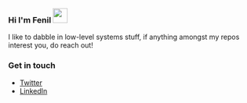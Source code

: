 ### Hi I'm Fenil <img src="https://raw.githubusercontent.com/MartinHeinz/MartinHeinz/master/wave.gif" width="30px" height="30px">

I like to dabble in low-level systems stuff, if anything amongst my repos interest you, do reach out!

### Get in touch

- [Twitter](https://twitter.com/fenil_jain_)
- [LinkedIn](https://www.linkedin.com/in/fenil-k-jain/)
